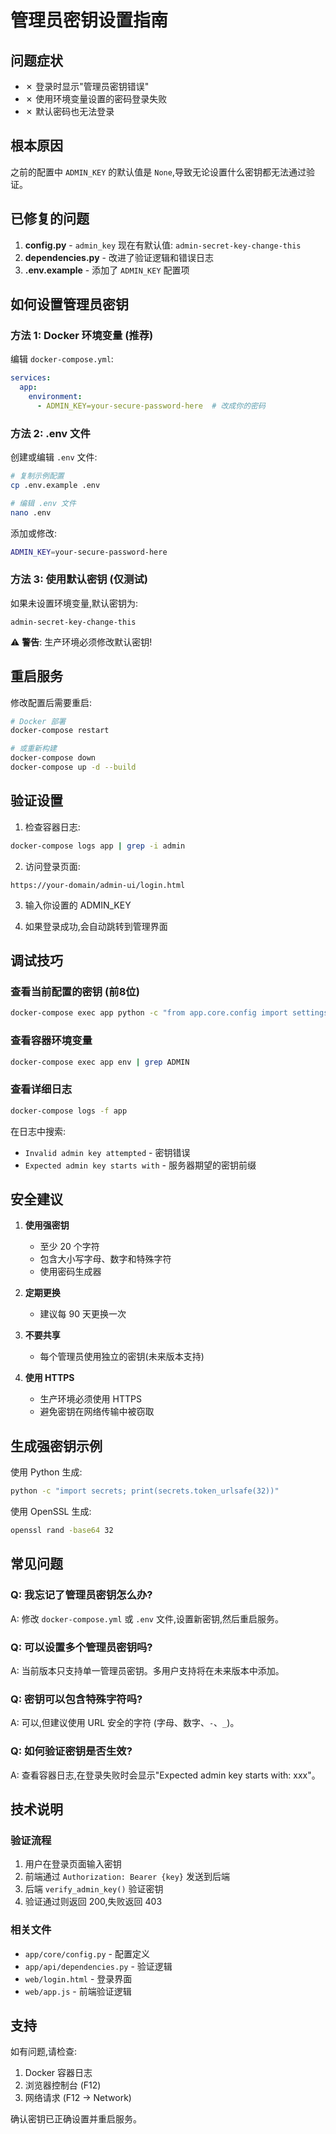 # 管理员密钥设置指南

## 问题症状

- ✗ 登录时显示"管理员密钥错误"
- ✗ 使用环境变量设置的密码登录失败
- ✗ 默认密码也无法登录

## 根本原因

之前的配置中 `ADMIN_KEY` 的默认值是 `None`,导致无论设置什么密钥都无法通过验证。

## 已修复的问题

1. **config.py** - `admin_key` 现在有默认值: `admin-secret-key-change-this`
2. **dependencies.py** - 改进了验证逻辑和错误日志
3. **.env.example** - 添加了 `ADMIN_KEY` 配置项

## 如何设置管理员密钥

### 方法 1: Docker 环境变量 (推荐)

编辑 `docker-compose.yml`:

```yaml
services:
  app:
    environment:
      - ADMIN_KEY=your-secure-password-here  # 改成你的密码
```

### 方法 2: .env 文件

创建或编辑 `.env` 文件:

```bash
# 复制示例配置
cp .env.example .env

# 编辑 .env 文件
nano .env
```

添加或修改:

```bash
ADMIN_KEY=your-secure-password-here
```

### 方法 3: 使用默认密钥 (仅测试)

如果未设置环境变量,默认密钥为:

```
admin-secret-key-change-this
```

⚠️ **警告**: 生产环境必须修改默认密钥!

## 重启服务

修改配置后需要重启:

```bash
# Docker 部署
docker-compose restart

# 或重新构建
docker-compose down
docker-compose up -d --build
```

## 验证设置

1. 检查容器日志:
```bash
docker-compose logs app | grep -i admin
```

2. 访问登录页面:
```
https://your-domain/admin-ui/login.html
```

3. 输入你设置的 ADMIN_KEY

4. 如果登录成功,会自动跳转到管理界面

## 调试技巧

### 查看当前配置的密钥 (前8位)

```bash
docker-compose exec app python -c "from app.core.config import settings; print(f'Admin key starts with: {settings.admin_key[:8]}...')"
```

### 查看容器环境变量

```bash
docker-compose exec app env | grep ADMIN
```

### 查看详细日志

```bash
docker-compose logs -f app
```

在日志中搜索:
- `Invalid admin key attempted` - 密钥错误
- `Expected admin key starts with` - 服务器期望的密钥前缀

## 安全建议

1. **使用强密钥**
   - 至少 20 个字符
   - 包含大小写字母、数字和特殊字符
   - 使用密码生成器

2. **定期更换**
   - 建议每 90 天更换一次

3. **不要共享**
   - 每个管理员使用独立的密钥(未来版本支持)

4. **使用 HTTPS**
   - 生产环境必须使用 HTTPS
   - 避免密钥在网络传输中被窃取

## 生成强密钥示例

使用 Python 生成:
```bash
python -c "import secrets; print(secrets.token_urlsafe(32))"
```

使用 OpenSSL 生成:
```bash
openssl rand -base64 32
```

## 常见问题

### Q: 我忘记了管理员密钥怎么办?

A: 修改 `docker-compose.yml` 或 `.env` 文件,设置新密钥,然后重启服务。

### Q: 可以设置多个管理员密钥吗?

A: 当前版本只支持单一管理员密钥。多用户支持将在未来版本中添加。

### Q: 密钥可以包含特殊字符吗?

A: 可以,但建议使用 URL 安全的字符 (字母、数字、`-`、`_`)。

### Q: 如何验证密钥是否生效?

A: 查看容器日志,在登录失败时会显示"Expected admin key starts with: xxx"。

## 技术说明

### 验证流程

1. 用户在登录页面输入密钥
2. 前端通过 `Authorization: Bearer {key}` 发送到后端
3. 后端 `verify_admin_key()` 验证密钥
4. 验证通过则返回 200,失败返回 403

### 相关文件

- `app/core/config.py` - 配置定义
- `app/api/dependencies.py` - 验证逻辑
- `web/login.html` - 登录界面
- `web/app.js` - 前端验证逻辑

## 支持

如有问题,请检查:
1. Docker 容器日志
2. 浏览器控制台 (F12)
3. 网络请求 (F12 -> Network)

确认密钥已正确设置并重启服务。